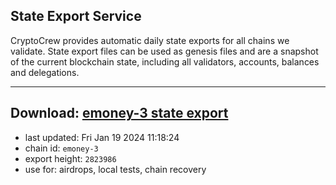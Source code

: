 ## State Export Service
CryptoCrew provides automatic daily state exports for all chains we validate. State export files can be used as genesis files and are a snapshot of the current blockchain state, including all validators, accounts, balances and delegations.

---
**Download: [emoney-3 state export](https://dl.ccvalidators.com/SERVICE/emoney/emoney-3_export_2823986.json)**
---

- last updated: Fri Jan 19 2024 11:18:24
- chain id: `emoney-3`
- export height: `2823986`
- use for: airdrops, local tests, chain recovery

